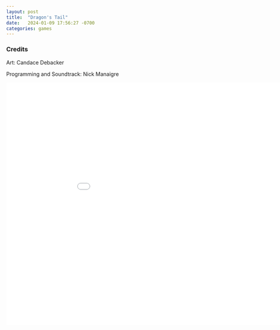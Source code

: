 ```yaml
---
layout: post
title:  "Dragon's Tail"
date:   2024-01-09 17:56:27 -0700
categories: games
---
```

### Credits
Art: Candace Debacker

Programming and Soundtrack: Nick Manaigre

<iframe src="/web_gl_build" frameborder="0" width="980" height="650"></iframe>
